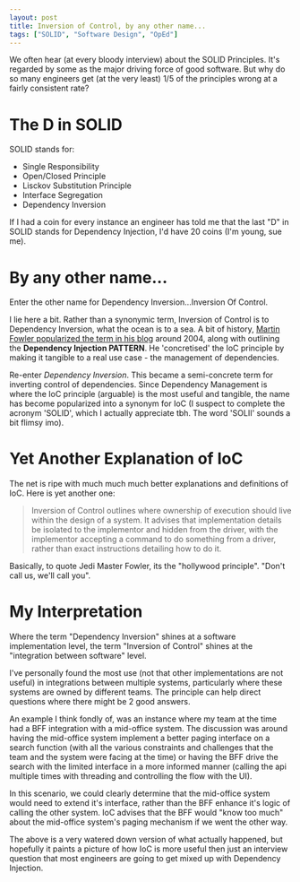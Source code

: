 ```yaml
---
layout: post
title: Inversion of Control, by any other name...
tags: ["SOLID", "Software Design", "OpEd"]
---
```


We often hear (at every bloody interview) about the SOLID Principles. It's regarded by some as the major driving force of good software. But why do so many engineers get (at the very least) 1/5 of the principles wrong at a fairly consistent rate?

# The D in SOLID

SOLID stands for:
- Single Responsibility
- Open/Closed Principle
- Lisckov Substitution Principle
- Interface Segregation
- Dependency Inversion


If I had a coin for every instance an engineer has told me that the last "D" in SOLID stands for Dependency Injection, I'd have 20 coins (I'm young, sue me).

# By any other name...

Enter the other name for Dependency Inversion...Inversion Of Control.

I lie here a bit. Rather than a synonymic term, Inversion of Control is to Dependency Inversion, what the ocean is to a sea. A bit of history, [Martin Fowler popularized the term in his blog](https://martinfowler.com/articles/injection.html) around 2004, along with outlining the **Dependency Injection PATTERN**. He 'concretised' the IoC principle by making it tangible to a real use case - the management of dependencies.

Re-enter *Dependency Inversion*. This became a semi-concrete term for inverting control of dependencies. Since Dependency Management is where the IoC principle (arguable) is the most useful and tangible, the name has become popularized into a synonym for IoC (I suspect to complete the acronym 'SOLID', which I actually appreciate tbh. The word 'SOLII' sounds a bit flimsy imo).

# Yet Another Explanation of IoC  

The net is ripe with much much much better explanations and definitions of IoC. Here is yet another one:

> Inversion of Control outlines where ownership of execution should live within the design of a system. It advises that implementation details be isolated to the implementor and hidden from the driver, with the implementor accepting a command to do something from a driver, rather than exact instructions detailing how to do it.

Basically, to quote Jedi Master Fowler, its the "hollywood principle". "Don't call us, we'll call you".

# My Interpretation

Where the term "Dependency Inversion" shines at a software implementation level, the term "Inversion of Control" shines at the "integration between software" level. 

I've personally found the most use (not that other implementations are not useful) in integrations between multiple systems, particularly where these systems are owned by different teams. The principle can help direct questions where there might be 2 good answers.

An example I think fondly of, was an instance where my team at the time had a BFF integration with a mid-office system. The discussion was around having the mid-office system implement a better paging interface on a search function (with all the various constraints and challenges that the team and the system were facing at the time) or having the BFF drive the search with the limited interface in a more informed manner (calling the api multiple times with threading and controlling the flow with the UI).

In this scenario, we could clearly determine that the mid-office system would need to extend it's interface, rather than the BFF enhance it's logic of calling the other system. IoC advises that the BFF would "know too much" about the mid-office system's paging mechanism if we went the other way.

The above is a very watered down version of what actually happened, but hopefully it paints a picture of how IoC is more useful then just an interview question that most engineers are going to get mixed up with Dependency Injection.
